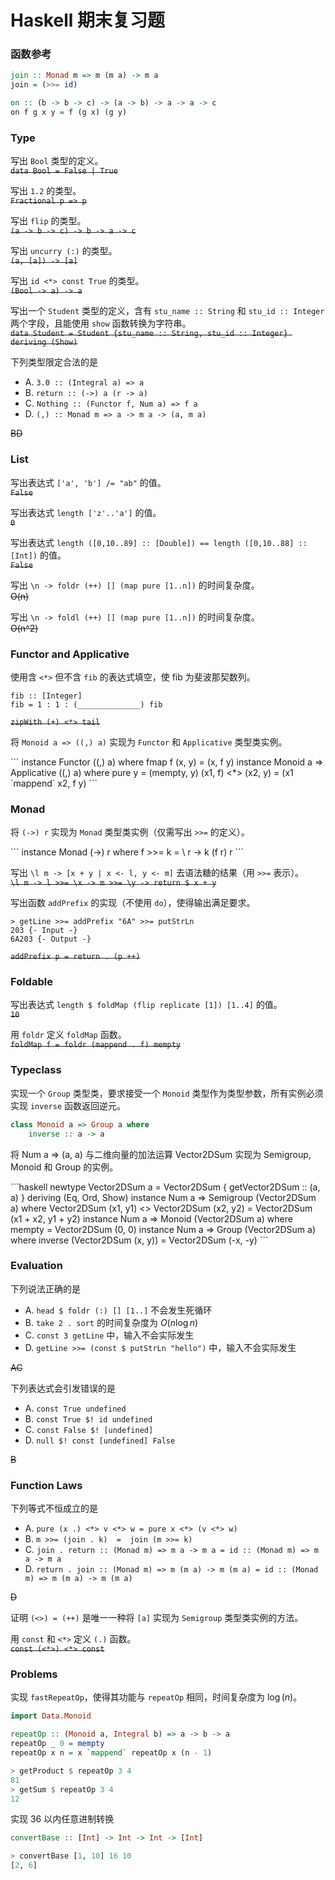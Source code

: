 Haskell 期末复习题
===
### 函数参考
```haskell
join :: Monad m => m (m a) -> m a
join = (>>= id)

on :: (b -> b -> c) -> (a -> b) -> a -> a -> c
on f g x y = f (g x) (g y)
```

### Type
写出 `Bool` 类型的定义。  
~~`data Bool = False | True`~~

写出 `1.2` 的类型。  
~~`Fractional p => p`~~

写出 `flip` 的类型。  
~~`(a -> b -> c) -> b -> a -> c`~~

写出 `uncurry (:)` 的类型。  
~~`(a, [a]) -> [a]`~~

写出 `id <*> const True` 的类型。  
~~`(Bool -> a) -> a`~~

写出一个 `Student` 类型的定义，含有 `stu_name :: String` 和 `stu_id :: Integer` 两个字段，且能使用 `show` 函数转换为字符串。  
~~`data Student = Student {stu_name :: String, stu_id :: Integer} deriving (Show)`~~

下列类型限定合法的是
* A. `3.0 :: (Integral a) => a`
* B. `return :: (->) a (r -> a)`
* C. `Nothing :: (Functor f, Num a) => f a`
* D. `(,) :: Monad m => a -> m a -> (a, m a)`

~~BD~~

### List
写出表达式 `['a', 'b'] /= "ab"` 的值。  
~~`False`~~

写出表达式 `length ['z'..'a']` 的值。  
~~`0`~~

写出表达式 `length ([0,10..89] :: [Double]) == length ([0,10..88] :: [Int])` 的值。  
~~`False`~~

写出 `\n -> foldr (++) [] (map pure [1..n])` 的时间复杂度。  
~~O(n)~~

写出 `\n -> foldl (++) [] (map pure [1..n])` 的时间复杂度。  
~~O(n^2)~~

### Functor and Applicative
使用含 `<*>` 但不含 `fib` 的表达式填空，使 fib 为斐波那契数列。
```
fib :: [Integer]
fib = 1 : 1 : (______________) fib
```
~~`zipWith (+) <*> tail`~~

将 `Monoid a => ((,) a)` 实现为 `Functor` 和 `Applicative` 类型类实例。
<p class="spoiler-next-node"></p>
```
instance Functor ((,) a) where
    fmap f (x, y) = (x, f y)
instance Monoid a => Applicative ((,) a) where
    pure y = (mempty, y)
    (x1, f) <*> (x2, y) = (x1 `mappend` x2, f y)
```

### Monad
将 `(->) r` 实现为 `Monad` 类型类实例（仅需写出 `>>=` 的定义）。
<p class="spoiler-next-node"></p>
```
instance Monad (->) r where
    f >>= k = \ r -> k (f r) r
```

写出 `\l m -> [x + y | x <- l, y <- m]` 去语法糖的结果（用 `>>=` 表示）。  
~~`\l m -> l >>= \x -> m >>= \y -> return $ x + y`~~

写出函数 `addPrefix` 的实现（不使用 `do`），使得输出满足要求。
```
> getLine >>= addPrefix "6A" >>= putStrLn
203 {- Input -}
6A203 {- Output -}
```
~~`addPrefix p = return . (p ++)`~~

### Foldable
写出表达式 `length $ foldMap (flip replicate [1]) [1..4]` 的值。  
~~`10`~~

用 `foldr` 定义 `foldMap` 函数。  
~~`foldMap f = foldr (mappend . f) mempty`~~

### Typeclass
实现一个 `Group` 类型类，要求接受一个 `Monoid` 类型作为类型参数，所有实例必须实现 `inverse` 函数返回逆元。
```haskell
class Monoid a => Group a where
    inverse :: a -> a
```

将 Num a => (a, a) 与二维向量的加法运算 Vector2DSum 实现为 Semigroup, Monoid 和 Group 的实例。
<p class="spoiler-next-node"></p>
```haskell
newtype Vector2DSum a = Vector2DSum { getVector2DSum :: (a, a) }
    deriving (Eq, Ord, Show)
instance Num a => Semigroup (Vector2DSum a) where
    Vector2DSum (x1, y1) <> Vector2DSum (x2, y2) = Vector2DSum (x1 + x2, y1 + y2)
instance Num a => Monoid (Vector2DSum a) where
    mempty = Vector2DSum (0, 0)
instance Num a => Group (Vector2DSum a) where
    inverse (Vector2DSum (x, y)) = Vector2DSum (-x, -y)
```

### Evaluation
下列说法正确的是
* A. `head $ foldr (:) [] [1..]` 不会发生死循环
* B. `take 2 . sort` 的时间复杂度为 $O(n\log n)$
* C. `const 3 getLine` 中，输入不会实际发生
* D. `getLine >>= (const $ putStrLn "hello")` 中，输入不会实际发生

<del>AC</del>

下列表达式会引发错误的是
* A. `const True undefined`
* B. `const True $! id undefined`
* C. `const False $! [undefined]`
* D. `null $! const [undefined] False`

<del>B</del>

### Function Laws
下列等式不恒成立的是
* A. `pure (x .) <*> v <*> w = pure x <*> (v <*> w)`
* B. `m >>= (join . k)  =  join (m >>= k)`
* C. `join . return :: (Monad m) => m a -> m a = id :: (Monad m) => m a -> m a`
* D. `return . join :: (Monad m) => m (m a) -> m (m a) = id :: (Monad m) => m (m a) -> m (m a)`

<del>D</del>

证明 `(<>) = (++)` 是唯一一种将 `[a]` 实现为 `Semigroup` 类型类实例的方法。

用 `const` 和 `<*>` 定义 `(.)` 函数。  
~~`const (<*>) <*> const`~~

### Problems
实现 `fastRepeatOp`，使得其功能与 `repeatOp` 相同，时间复杂度为 $\log(n)$。
```haskell
import Data.Monoid

repeatOp :: (Monoid a, Integral b) => a -> b -> a
repeatOp _ 0 = mempty
repeatOp x n = x `mappend` repeatOp x (n - 1)

> getProduct $ repeatOp 3 4
81
> getSum $ repeatOp 3 4
12
```

实现 36 以内任意进制转换
```haskell
convertBase :: [Int] -> Int -> Int -> [Int]

> convertBase [1, 10] 16 10
[2, 6]
```
<style>
.spoiler {
  display: inline-block;
  min-width: 3em;
  text-decoration: none;
  background: #333 !important;
}
.spoiler, .spoiler * {
  color: rgba(0, 0, 0, 0) !important;
}
.spoiler:hover, .spoiler:hover * {
  color: #eee !important;
}
.spoiler * {
  background: rgba(0, 0, 0, 0) !important;
}
</style>
<script>
document.querySelectorAll('s, del, .spoiler-next-node + *').forEach(node => { node.classList.add('spoiler') })
</script>
